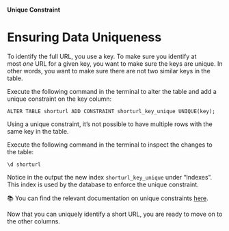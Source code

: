 #### Unique Constraint

Ensuring Data Uniqueness
========================

To identify the full URL, you use a key. To make sure you identify at most *one* URL for a given key, you want to make sure the keys are unique. In other words, you want to make sure there are not two similar keys in the table.

Execute the following command in the terminal to alter the table and add a unique constraint on the key column:

    ALTER TABLE shorturl ADD CONSTRAINT shorturl_key_unique UNIQUE(key);

Using a unique constraint, it’s not possible to have multiple rows with the same key in the table.

Execute the following command in the terminal to inspect the changes to the table:

    \d shorturl

Notice in the output the new index `shorturl_key_unique` under “Indexes”. This index is used by the database to enforce the unique constraint.

📚 You can find the relevant documentation on unique constraints [here](https://www.postgresql.org/docs/13/ddl-constraints.html#DDL-CONSTRAINTS-UNIQUE-CONSTRAINTS).

Now that you can uniquely identify a short URL, you are ready to move on to the other columns.
